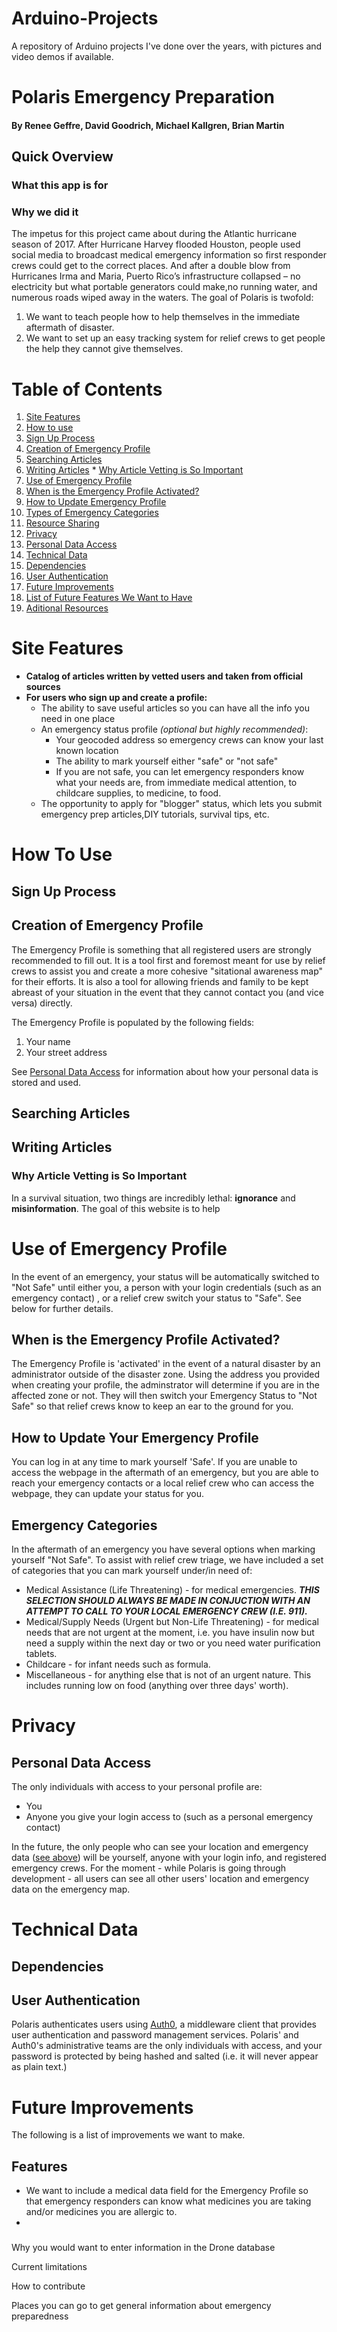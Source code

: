 # Arduino-Projects
A repository of Arduino projects I've done over the years, with pictures and video demos if available.


# Polaris Emergency Preparation
#### By Renee Geffre, David Goodrich, Michael Kallgren, Brian Martin

## Quick Overview
### What this app is for

### Why we did it
  The impetus for this project came about during the Atlantic hurricane season of 2017. After Hurricane Harvey flooded Houston, people used social media to broadcast medical emergency information so first responder crews could get to the correct places. And after a double blow from Hurricanes Irma and Maria, Puerto Rico’s infrastructure collapsed – no electricity but what portable generators could make,no running water, and numerous roads wiped away in the waters. The goal of Polaris is twofold: 
1.	We want to teach people how to help themselves in the immediate aftermath of disaster.
2.	We want to set up an easy tracking system for relief crews to get people the help they cannot give themselves. 


<a id = "backToTop"></a>
# Table of Contents

1. [Site Features](#features)
2. [How to use](#howToUse)
  1. [Sign Up Process](#signup)
  2. [Creation of Emergency Profile](#makingEmergencyProfile)
  3. [Searching Articles](#searchArticles)
  4. [Writing Articles](#writeArticles)
    * [Why Article Vetting is So Important](#whyVetting)
3. [Use of Emergency Profile](#usingEmergencyProfile)
  1. [When is the Emergency Profile Activated?](#activeEmergency)
  2. [How to Update Emergency Profile](#updateEmergencyProfile)
  3. [Types of Emergency Categories](#emergencyCategories)
4. [Resource Sharing](#resourceSharing)
5. [Privacy](#privacy)
  1. [Personal Data Access](#personalData)
6. [Technical Data](#techData)
  1. [Dependencies](#dependencies)
  2. [User Authentication](#userAuth)
7. [Future Improvements](#futureImprovements)
  1. [List of Future Features We Want to Have](#futureFeatures)
8. [Aditional Resources](#additionalResources)


<!-- SECTION 1 - SITE FEATURES -->
<a id= "features"></a>
# Site Features
* __Catalog of articles written by vetted users and taken from official sources__
* __For users who sign up and create a profile:__
    * The ability to save useful articles so you can have all the info you need in one place
    * An emergency status profile _(optional but highly recommended)_:
        * Your geocoded address so emergency crews can know your last known location
        * The ability to mark yourself either "safe" or "not safe"
        * If you are not safe, you can let emergency responders know what your needs are, 
        from immediate medical attention, to childcare supplies, to medicine, to food.
    * The opportunity to apply for "blogger" status, which lets you submit emergency prep articles,DIY tutorials, survival tips, etc.


<!-- SECTION 2 - HOW TO USE -->
<a id= "howToUse"></a>
# How To Use

<a id= "signup"></a>
## Sign Up Process

<a id= "makingEmergencyProfile"></a>
## Creation of Emergency Profile

The Emergency Profile is something that all registered users are strongly recommended to fill out. It is a tool first and foremost meant for use by relief crews to assist you and create a more cohesive "sitational awareness map" for their efforts. It is also a tool for allowing friends and family to be kept abreast of your situation in the event that they cannot contact you (and vice versa) directly.

The Emergency Profile is populated by the following fields:
1. Your name
2. Your street address

See [Personal Data Access](#personalData) for information about how your personal data is stored and used.

<a id= "searchArticles"></a>
## Searching Articles

<a id= "writeArticles"></a>
## Writing Articles

<a id= "whyVetting"></a>
### Why Article Vetting is So Important

In a survival situation, two things are incredibly lethal: __ignorance__ and __misinformation__.  The goal of this website is to help 


<!-- SECTION 3 - USE OF EMERGENCY PROFILE -->
<a id = "usingEmergencyProfile"></a>
# Use of Emergency Profile

In the event of an emergency, your status will be automatically switched to "Not Safe" until either you, a person with your login credentials (such as an emergency contact) , or a relief crew switch your status to "Safe". See below for further details.

<a id = 'activeEmergency'></a>
## When is the Emergency Profile Activated?

The Emergency Profile is 'activated' in the event of a natural disaster by an administrator outside of the disaster zone. Using the address you provided when creating your profile, the adminstrator will determine if you are in the affected zone or not. They will then switch your Emergency Status to "Not Safe" so that relief crews know to keep an ear to the ground for you. 

<a id = 'updateEmergencyProfile'></a>
## How to Update Your Emergency Profile

You can log in at any time to mark yourself 'Safe'. If you are unable to access the webpage in the aftermath of an emergency, but you are able to reach your emergency contacts or a local relief crew who can access the webpage, they can update your status for you.

<a id = 'emergencyCategories'></a>
## Emergency Categories

In the aftermath of an emergency you have several options when marking yourself "Not Safe". To assist with relief crew triage, we have included a set of categories that you can mark yourself under/in need of: 
* Medical Assistance (Life Threatening) - for medical emergencies. __*THIS SELECTION SHOULD ALWAYS BE MADE IN CONJUCTION WITH AN ATTEMPT TO CALL TO YOUR LOCAL EMERGENCY CREW (I.E. 911).*__
* Medical/Supply Needs (Urgent but Non-Life Threatening) - for medical needs that are not urgent at the moment, i.e. you have insulin now but need a supply within the next day or two or you need water purification tablets.
* Childcare - for infant needs such as formula.
* Miscellaneous  - for anything else that is not of an urgent nature. This includes running low on food (anything over three days' worth).

<!-- SECTION 4 - RESOURCE SHARING -->



<!-- SECTION 5 - PRIVACY -->
<a id= "privacy"></a>
# Privacy

<a id = "personalData"></a>
## Personal Data Access

The only individuals with access to your personal profile are:
  * You
  * Anyone you give your login access to (such as a personal emergency contact)

In the future, the only people who can see your location and emergency data ([see above](#usingEmergencyProfile)) will be yourself, anyone with your login info, and registered emergency crews. For the moment - while Polaris is going through development - all users can see all other users' location and emergency data on the emergency map.

<!-- SECTION 6 - TECHNICAL DATA -->
<a id = "techData"></a>
# Technical Data

<a id = "dependencies"></a>
## Dependencies
<a id = "userAuth"></a>
## User Authentication

Polaris authenticates users using [Auth0](https://auth0.com/), a middleware client that provides user authentication and password management services. Polaris' and Auth0's administrative teams are the only individuals with access, and your password is protected by being hashed and salted (i.e. it will never appear as plain text.)

<!-- SECTION 7 - FUTURE FEATURES -->
<a id = "futureImprovements"></a>
# Future Improvements

The following is a list of improvements we want to make.

<a id ="futureFeatures"></a>
## Features

* We want to include a medical data field for the Emergency Profile so that emergency responders can know what medicines you are taking and/or medicines you are allergic to.
*  

<a id ="knownBugs"></a>

<a id ="collabs"></a>

###


 
 Why you would want to enter information in the Drone database 
 
 
Current limitations
 
 How to contribute 
 
 Places you can go to get general information about emergency preparedness


